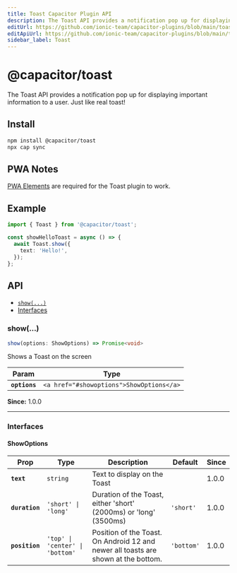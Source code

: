 ```yaml
---
title: Toast Capacitor Plugin API
description: The Toast API provides a notification pop up for displaying important information to a user. Just like real toast!
editUrl: https://github.com/ionic-team/capacitor-plugins/blob/main/toast/README.md
editApiUrl: https://github.com/ionic-team/capacitor-plugins/blob/main/toast/src/definitions.ts
sidebar_label: Toast
---
```


# @capacitor/toast

The Toast API provides a notification pop up for displaying important information to a user. Just like real toast!

## Install

```bash
npm install @capacitor/toast
npx cap sync
```

## PWA Notes

[PWA Elements](https://capacitorjs.com/docs/web/pwa-elements) are required for the Toast plugin to work.

## Example

```typescript
import { Toast } from '@capacitor/toast';

const showHelloToast = async () => {
  await Toast.show({
    text: 'Hello!',
  });
};
```

## API

<docgen-index>

* [`show(...)`](#show)
* [Interfaces](#interfaces)

</docgen-index>

<docgen-api>


### show(...)

```typescript
show(options: ShowOptions) => Promise<void>
```

Shows a Toast on the screen

| Param         | Type                                                |
| ------------- | --------------------------------------------------- |
| **`options`** | `<a href="#showoptions">ShowOptions</a>` |

**Since:** 1.0.0

--------------------


### Interfaces


#### ShowOptions

| Prop           | Type                                       | Description                                                                        | Default               | Since |
| -------------- | ------------------------------------------ | ---------------------------------------------------------------------------------- | --------------------- | ----- |
| **`text`**     | `string`                        | Text to display on the Toast                                                       |                       | 1.0.0 |
| **`duration`** | `'short' \| 'long'`             | Duration of the Toast, either 'short' (2000ms) or 'long' (3500ms)                  | `'short'`  | 1.0.0 |
| **`position`** | `'top' \| 'center' \| 'bottom'` | Position of the Toast. On Android 12 and newer all toasts are shown at the bottom. | `'bottom'` | 1.0.0 |

</docgen-api>